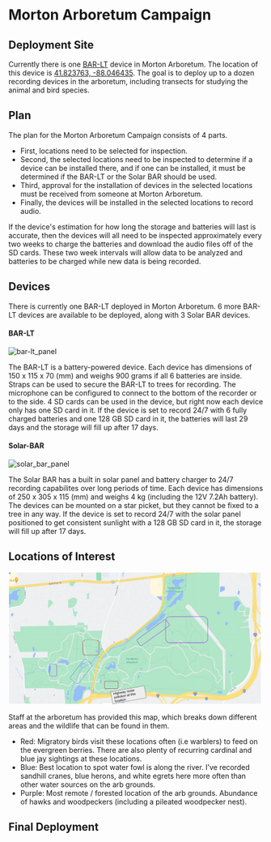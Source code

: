 # Morton Arboretum Campaign

## Deployment Site

Currently there is one [BAR-LT](https://github.com/waggle-sensor/summer2021/tree/main/Macintyre/soundrecorder/campaigns/morton-arb#bar-lt) device in Morton Arboretum.  The location of this device is [41.823763, -88.046435](https://goo.gl/maps/CfyDaEhXZEYDkoFR8). The goal is to deploy up to a dozen recording devices in the arboretum, including 
transects for studying the animal and bird species. 

## Plan

The plan for the Morton Arboretum Campaign consists of 4 parts.
* First, locations need to be selected for inspection.
* Second, the selected locations need to be inspected to determine if a device can be installed there, and if one can be installed, it must be determined if the BAR-LT or the Solar BAR should be used.
* Third, approval for the installation of devices in the selected locations must be received from someone at Morton Arboretum.
* Finally, the devices will be installed in the selected locations to record audio.

If the device's estimation for how long the storage and batteries will last is accurate, then the devices will all need to be inspected approximately every two weeks to charge the batteries and download the audio files off of the SD cards.  These two week intervals will allow data to be analyzed and batteries to be charged while new data is being recorded.

## Devices
There is currently one BAR-LT deployed in Morton Arboretum.
6 more BAR-LT devices are available to be deployed, along with 3 Solar BAR devices.
#### BAR-LT
![bar-lt_panel](https://user-images.githubusercontent.com/84532371/122607875-de3dab80-d040-11eb-9aae-be4236eb35d7.jpg)

The BAR-LT is a battery-powered device.  Each device has dimensions of 150 x 115 x 70 (mm) and weighs 900 grams if all 6 batteries are inside.
Straps can be used to secure the BAR-LT to trees for recording.  The microphone can be configured to connect to the bottom of the recorder or to the side.
4 SD cards can be used in the device, but right now each device only has one SD card in it.
If the device is set to record 24/7 with 6 fully charged batteries and one 128 GB SD card in it, the batteries will last 29 days and the storage will fill up after 17 days.


#### Solar-BAR
![solar_bar_panel](https://user-images.githubusercontent.com/84532371/122607708-9ae33d00-d040-11eb-99f7-0d6bb4eebeaa.jpg)

The Solar BAR has a built in solar panel and battery charger to 24/7 recording capabilites over long periods of time.
Each device has dimensions of 250 x 305 x 115 (mm) and weighs 4 kg (including the 12V 7.2Ah battery).
The devices can be mounted on a star picket, but they cannot be fixed to a tree in any way.
If the device is set to record 24/7 with the solar panel positioned to get consistent sunlight with a 128 GB SD card in it, the storage will fill up after 17 days.



## Locations of Interest

<img src="./resources/morton-arb-birds.jpg" width=500 />

Staff at the arboretum has provided this map, which breaks down different areas and the wildlife that can be found in them.

* Red: Migratory birds visit these locations often (i.e warblers) to feed on the evergreen berries.
There are also plenty of recurring cardinal and blue jay sightings at these locations.
* Blue: Best location to spot water fowl is along the river. I’ve recorded sandhill cranes, blue
herons, and white egrets here more often than other water sources on the arb grounds.
* Purple: Most remote / forested location of the arb grounds. Abundance of hawks and
woodpeckers (including a pileated woodpecker nest).

## Final Deployment
